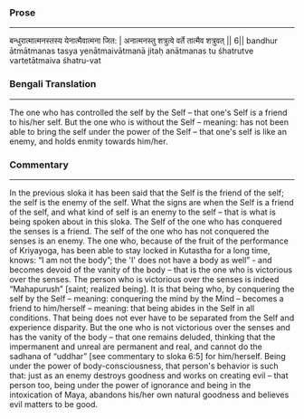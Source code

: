 ### Prose 
 --- 
बन्धुरात्मात्मनस्तस्य येनात्मैवात्मना जित: |
अनात्मनस्तु शत्रुत्वे वर्ते तात्मैव शत्रुवत् || 6||
bandhur ātmātmanas tasya yenātmaivātmanā jitaḥ
anātmanas tu śhatrutve vartetātmaiva śhatru-vat

### Bengali Translation 
 --- 
The one who has controlled the self by the Self – that one's Self is a friend to his/her self. But the one who is without the Self – meaning: has not been able to bring the self under the power of the Self – that one's self is like an enemy, and holds enmity towards him/her.

### Commentary 
 --- 
In the previous sloka it has been said that the Self is the friend of the self; the self is the enemy of the self. What the signs are when the Self is a friend of the self, and what kind of self is an enemy to the self – that is what is being spoken about in this sloka. The Self of the one who has conquered the senses is a friend. The self of the one who has not conquered the senses is an enemy. The one who, because of the fruit of the performance of Kriyayoga, has been able to stay locked in Kutastha for a long time, knows: “I am not the body”; the 'I' does not have a body as well” - and becomes devoid of the vanity of the body – that is the one who is victorious over the senses. The person who is victorious over the senses is indeed “Mahapurush” [saint; realized being]. It is that being who, by conquering the self by the Self – meaning: conquering the mind by the Mind – becomes a friend to him/herself – meaning: that being abides in the Self in all conditions. That being does not ever have to be separated from the Self and experience disparity. But the one who is not victorious over the senses and has the vanity of the body – that one remains deluded, thinking that the impermanent and unreal are permanent and real, and cannot do the sadhana of “uddhar” [see commentary to sloka 6:5] for him/herself. Being under the power of body-consciousness, that person's behavior is such that: just as an enemy destroys goodness and works on creating evil – that person too, being under the power of ignorance and being in the intoxication of Maya, abandons his/her own natural goodness and believes evil matters to be good.